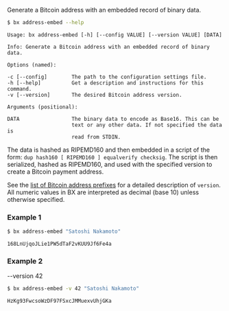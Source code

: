 Generate a Bitcoin address with an embedded record of binary data.
```sh
$ bx address-embed --help
```
```
Usage: bx address-embed [-h] [--config VALUE] [--version VALUE] [DATA]

Info: Generate a Bitcoin address with an embedded record of binary
data.

Options (named):

-c [--config]        The path to the configuration settings file.
-h [--help]          Get a description and instructions for this command.
-v [--version]       The desired Bitcoin address version.

Arguments (positional):

DATA                 The binary data to encode as Base16. This can be
                     text or any other data. If not specified the data is
                     read from STDIN.
```
The data is hashed as RIPEMD160 and then embedded in a script of the form: `dup hash160 [ RIPEMD160 ] equalverify checksig`. The script is then serialized, hashed as RIPEMD160, and used with the specified version to create a Bitcoin payment address.

See the [list of Bitcoin address prefixes](https://en.bitcoin.it/wiki/List_of_address_prefixes) for a detailed description of `version`. All numeric values in BX are interpreted as decimal (base 10) unless otherwise specified.
### Example 1
```sh
$ bx address-embed "Satoshi Nakamoto"
```
```
168LnUjqoJLie1PW5dTaF2vKUU9Jf6Fe4a
```
### Example 2
--version 42
```sh
$ bx address-embed -v 42 "Satoshi Nakamoto"
```
```
HzKg93FwcsoWzDF97FSxcJMMuexvUhjGKa
```